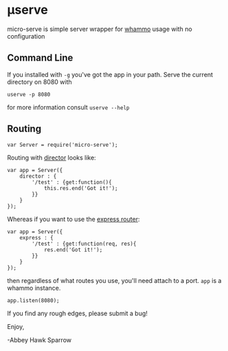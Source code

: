 µserve
======
micro-serve is simple server wrapper for [whammo](https://www.npmjs.com/package/whammo) usage with no configuration

Command Line
------------
If you installed with `-g` you've got the app in your path. Serve the current directory on 8080 with

	userve -p 8080

for more information consult `userve --help`


Routing
-------

	var Server = require('micro-serve');

Routing with [director](https://www.npmjs.com/package/director) looks like:

	var app = Server({
		director : {
			'/test' : {get:function(){
                this.res.end('Got it!');
            }}
		}
	});


Whereas if you want to use the [express router](https://www.npmjs.com/package/router):

	var app = Server({
		express : {
			'/test' : {get:function(req, res){
				res.end('Got it!');
			}}
		}
	});

then regardless of what routes you use, you'll need attach to a port. `app` is a whammo instance.

	app.listen(8080);

If you find any rough edges, please submit a bug!

Enjoy,

-Abbey Hawk Sparrow
